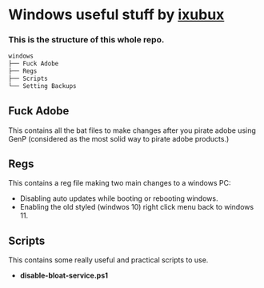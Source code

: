 # Windows useful stuff by [ixubux](https://instagram.com/ixubux)

### This is the structure of this whole repo.
```bash
windows
├── Fuck Adobe
├── Regs
├── Scripts
└── Setting Backups
```

## **Fuck Adobe**
This contains all the bat files to make changes after you pirate adobe using GenP (considered as the most solid way to pirate adobe products.)


## Regs
This contains a reg file making two main changes to a windows PC:
* Disabling auto updates while booting or rebooting windows.
* Enabling the old styled (windwos 10) right click menu back to windows 11.

## Scripts
This contains some really useful and practical scripts to use.
* **disable-bloat-service.ps1**
